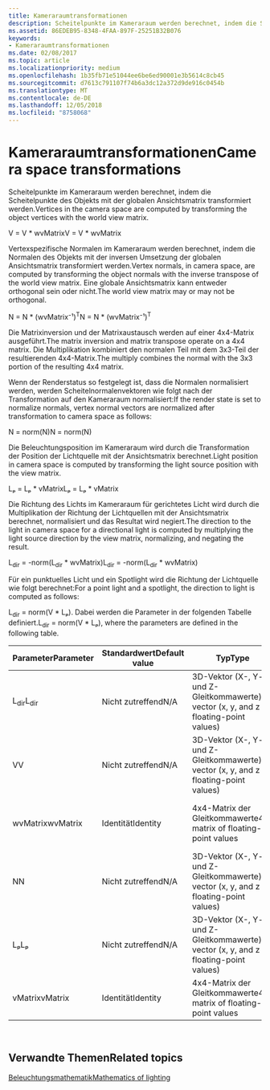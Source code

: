 ```yaml
---
title: Kameraraumtransformationen
description: Scheitelpunkte im Kameraraum werden berechnet, indem die Scheitelpunkte des Objekts mit der globalen Ansichtsmatrix transformiert werden.
ms.assetid: 86EDEB95-8348-4FAA-897F-25251B32B076
keywords:
- Kameraraumtransformationen
ms.date: 02/08/2017
ms.topic: article
ms.localizationpriority: medium
ms.openlocfilehash: 1b35fb71e51044ee6be6ed90001e3b5614c8cb45
ms.sourcegitcommit: d7613c791107f74b6a3dc12a372d9de916c0454b
ms.translationtype: MT
ms.contentlocale: de-DE
ms.lasthandoff: 12/05/2018
ms.locfileid: "8758068"
---
```

# <a name="camera-space-transformations"></a><span data-ttu-id="40f34-104">Kameraraumtransformationen</span><span class="sxs-lookup"><span data-stu-id="40f34-104">Camera space transformations</span></span>


<span data-ttu-id="40f34-105">Scheitelpunkte im Kameraraum werden berechnet, indem die Scheitelpunkte des Objekts mit der globalen Ansichtsmatrix transformiert werden.</span><span class="sxs-lookup"><span data-stu-id="40f34-105">Vertices in the camera space are computed by transforming the object vertices with the world view matrix.</span></span>

<span data-ttu-id="40f34-106">V = V \* wvMatrix</span><span class="sxs-lookup"><span data-stu-id="40f34-106">V = V \* wvMatrix</span></span>

<span data-ttu-id="40f34-107">Vertexspezifische Normalen im Kameraraum werden berechnet, indem die Normalen des Objekts mit der inversen Umsetzung der globalen Ansichtsmatrix transformiert werden.</span><span class="sxs-lookup"><span data-stu-id="40f34-107">Vertex normals, in camera space, are computed by transforming the object normals with the inverse transpose of the world view matrix.</span></span> <span data-ttu-id="40f34-108">Eine globale Ansichtsmatrix kann entweder orthogonal sein oder nicht.</span><span class="sxs-lookup"><span data-stu-id="40f34-108">The world view matrix may or may not be orthogonal.</span></span>

<span data-ttu-id="40f34-109">N = N \* (wvMatrix⁻¹)<sup>T</sup></span><span class="sxs-lookup"><span data-stu-id="40f34-109">N = N \* (wvMatrix⁻¹)<sup>T</sup></span></span>

<span data-ttu-id="40f34-110">Die Matrixinversion und der Matrixaustausch werden auf einer 4x4-Matrix ausgeführt.</span><span class="sxs-lookup"><span data-stu-id="40f34-110">The matrix inversion and matrix transpose operate on a 4x4 matrix.</span></span> <span data-ttu-id="40f34-111">Die Multiplikation kombiniert den normalen Teil mit dem 3x3-Teil der resultierenden 4x4-Matrix.</span><span class="sxs-lookup"><span data-stu-id="40f34-111">The multiply combines the normal with the 3x3 portion of the resulting 4x4 matrix.</span></span>

<span data-ttu-id="40f34-112">Wenn der Renderstatus so festgelegt ist, dass die Normalen normalisiert werden, werden Scheitelnormalenvektoren wie folgt nach der Transformation auf den Kameraraum normalisiert:</span><span class="sxs-lookup"><span data-stu-id="40f34-112">If the render state is set to normalize normals, vertex normal vectors are normalized after transformation to camera space as follows:</span></span>

<span data-ttu-id="40f34-113">N = norm(N)</span><span class="sxs-lookup"><span data-stu-id="40f34-113">N = norm(N)</span></span>

<span data-ttu-id="40f34-114">Die Beleuchtungsposition im Kameraraum wird durch die Transformation der Position der Lichtquelle mit der Ansichtsmatrix berechnet.</span><span class="sxs-lookup"><span data-stu-id="40f34-114">Light position in camera space is computed by transforming the light source position with the view matrix.</span></span>

<span data-ttu-id="40f34-115">Lₚ = Lₚ \* vMatrix</span><span class="sxs-lookup"><span data-stu-id="40f34-115">Lₚ = Lₚ \* vMatrix</span></span>

<span data-ttu-id="40f34-116">Die Richtung des Lichts im Kameraraum für gerichtetes Licht wird durch die Multiplikation der Richtung der Lichtquellen mit der Ansichtsmatrix berechnet, normalisiert und das Resultat wird negiert.</span><span class="sxs-lookup"><span data-stu-id="40f34-116">The direction to the light in camera space for a directional light is computed by multiplying the light source direction by the view matrix, normalizing, and negating the result.</span></span>

<span data-ttu-id="40f34-117">L<sub>dir</sub> = -norm(L<sub>dir</sub> \* wvMatrix)</span><span class="sxs-lookup"><span data-stu-id="40f34-117">L<sub>dir</sub> = -norm(L<sub>dir</sub> \* wvMatrix)</span></span>

<span data-ttu-id="40f34-118">Für ein punktuelles Licht und ein Spotlight wird die Richtung der Lichtquelle wie folgt berechnet:</span><span class="sxs-lookup"><span data-stu-id="40f34-118">For a point light and a spotlight, the direction to light is computed as follows:</span></span>

<span data-ttu-id="40f34-119">L<sub>dir</sub> = norm(V \* Lₚ). Dabei werden die Parameter in der folgenden Tabelle definiert.</span><span class="sxs-lookup"><span data-stu-id="40f34-119">L<sub>dir</sub> = norm(V \* Lₚ), where the parameters are defined in the following table.</span></span>

| <span data-ttu-id="40f34-120">Parameter</span><span class="sxs-lookup"><span data-stu-id="40f34-120">Parameter</span></span>       | <span data-ttu-id="40f34-121">Standardwert</span><span class="sxs-lookup"><span data-stu-id="40f34-121">Default value</span></span> | <span data-ttu-id="40f34-122">Typ</span><span class="sxs-lookup"><span data-stu-id="40f34-122">Type</span></span>                                          | <span data-ttu-id="40f34-123">Beschreibung</span><span class="sxs-lookup"><span data-stu-id="40f34-123">Description</span></span>                                               |
|-----------------|---------------|-----------------------------------------------|-----------------------------------------------------------|
| <span data-ttu-id="40f34-124">L<sub>dir</sub></span><span class="sxs-lookup"><span data-stu-id="40f34-124">L<sub>dir</sub></span></span> | <span data-ttu-id="40f34-125">Nicht zutreffend</span><span class="sxs-lookup"><span data-stu-id="40f34-125">N/A</span></span>           | <span data-ttu-id="40f34-126">3D-Vektor (X-, Y- und Z-Gleitkommawerte)</span><span class="sxs-lookup"><span data-stu-id="40f34-126">3D vector (x, y, and z floating-point values)</span></span> | <span data-ttu-id="40f34-127">Richtungsvektor vom Objekt-Vertex bis zur Lichtquelle</span><span class="sxs-lookup"><span data-stu-id="40f34-127">Direction vector from object vertex to the light</span></span>          |
| <span data-ttu-id="40f34-128">V</span><span class="sxs-lookup"><span data-stu-id="40f34-128">V</span></span>               | <span data-ttu-id="40f34-129">Nicht zutreffend</span><span class="sxs-lookup"><span data-stu-id="40f34-129">N/A</span></span>           | <span data-ttu-id="40f34-130">3D-Vektor (X-, Y- und Z-Gleitkommawerte)</span><span class="sxs-lookup"><span data-stu-id="40f34-130">3D vector (x, y, and z floating-point values)</span></span> | <span data-ttu-id="40f34-131">Vertexposition im Kameraraum</span><span class="sxs-lookup"><span data-stu-id="40f34-131">Vertex position in camera space</span></span>                           |
| <span data-ttu-id="40f34-132">wvMatrix</span><span class="sxs-lookup"><span data-stu-id="40f34-132">wvMatrix</span></span>        | <span data-ttu-id="40f34-133">Identität</span><span class="sxs-lookup"><span data-stu-id="40f34-133">Identity</span></span>      | <span data-ttu-id="40f34-134">4x4-Matrix der Gleitkommawerte</span><span class="sxs-lookup"><span data-stu-id="40f34-134">4x4 matrix of floating-point values</span></span>           | <span data-ttu-id="40f34-135">Zusammengesetzte Matrix mit globaler und Ansichtstransformation</span><span class="sxs-lookup"><span data-stu-id="40f34-135">Composite matrix containing the world and view transforms</span></span> |
| <span data-ttu-id="40f34-136">N</span><span class="sxs-lookup"><span data-stu-id="40f34-136">N</span></span>               | <span data-ttu-id="40f34-137">Nicht zutreffend</span><span class="sxs-lookup"><span data-stu-id="40f34-137">N/A</span></span>           | <span data-ttu-id="40f34-138">3D-Vektor (X-, Y- und Z-Gleitkommawerte)</span><span class="sxs-lookup"><span data-stu-id="40f34-138">3D vector (x, y, and z floating-point values)</span></span> | <span data-ttu-id="40f34-139">Vertexnormale</span><span class="sxs-lookup"><span data-stu-id="40f34-139">Vertex normal</span></span>                                             |
| <span data-ttu-id="40f34-140">Lₚ</span><span class="sxs-lookup"><span data-stu-id="40f34-140">Lₚ</span></span>              | <span data-ttu-id="40f34-141">Nicht zutreffend</span><span class="sxs-lookup"><span data-stu-id="40f34-141">N/A</span></span>           | <span data-ttu-id="40f34-142">3D-Vektor (X-, Y- und Z-Gleitkommawerte)</span><span class="sxs-lookup"><span data-stu-id="40f34-142">3D vector (x, y, and z floating-point values)</span></span> | <span data-ttu-id="40f34-143">Position der Lichtquelle im Kameraraum</span><span class="sxs-lookup"><span data-stu-id="40f34-143">Light position in camera space</span></span>                            |
| <span data-ttu-id="40f34-144">vMatrix</span><span class="sxs-lookup"><span data-stu-id="40f34-144">vMatrix</span></span>         | <span data-ttu-id="40f34-145">Identität</span><span class="sxs-lookup"><span data-stu-id="40f34-145">Identity</span></span>      | <span data-ttu-id="40f34-146">4x4-Matrix der Gleitkommawerte</span><span class="sxs-lookup"><span data-stu-id="40f34-146">4x4 matrix of floating-point values</span></span>           | <span data-ttu-id="40f34-147">Matrix mit Ansichtstransformation</span><span class="sxs-lookup"><span data-stu-id="40f34-147">Matrix containing the view transform</span></span>                      |

 

## <a name="span-idrelated-topicsspanrelated-topics"></a><span data-ttu-id="40f34-148"><span id="related-topics"></span>Verwandte Themen</span><span class="sxs-lookup"><span data-stu-id="40f34-148"><span id="related-topics"></span>Related topics</span></span>


[<span data-ttu-id="40f34-149">Beleuchtungsmathematik</span><span class="sxs-lookup"><span data-stu-id="40f34-149">Mathematics of lighting</span></span>](mathematics-of-lighting.md)

 

 




